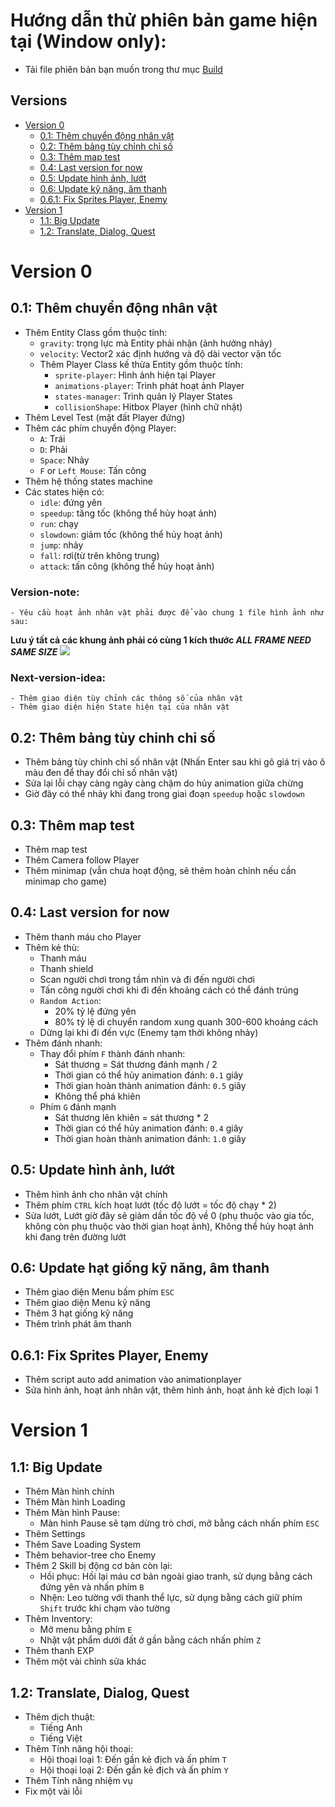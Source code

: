 # Hướng dẫn thử phiên bản game hiện tại (Window only):
  - Tải file phiên bản bạn muốn trong thư mục [Build](https://github.com/none283/Godot-Project-Alpha/blob/main/Build)

## Versions
  * [Version 0](#version-0)
    + [0.1: Thêm chuyển động nhân vật](#01-thêm-chuyển-động-nhân-vật)
    + [0.2: Thêm bảng tùy chỉnh chỉ số](#02-thêm-bảng-tùy-chỉnh-chỉ-số)
    + [0.3: Thêm map test](#03-thêm-map-test)
    + [0.4: Last version for now](#04-last-version-for-now)
    + [0.5: Update hình ảnh, lướt](#05-update-hình-ảnh-lướt)
    + [0.6: Update kỹ năng, âm thanh](#06-update-hạt-giống-kỹ-năng-âm-thanh)
    + [0.6.1: Fix Sprites Player, Enemy](#061-fix-sprites-player-enemy)
  * [Version 1](#version-1)
    + [1.1: Big Update](#11-big-update)
    + [1.2: Translate, Dialog, Quest](#12-translate-dialog-quest)

# Version 0
## 0.1: Thêm chuyển động nhân vật
  - Thêm Entity Class gồm thuộc tính:
    - `gravity`:  trọng lực mà Entity phải nhận (ảnh hưởng nhảy)
    - `velocity`: Vector2 xác định hướng và độ dài vector vận tốc
    - Thêm Player Class kế thừa Entity gồm thuộc tính:
      - `sprite-player`:      Hình ảnh hiện tại Player
      - `animations-player`:  Trình phát hoạt ảnh Player
      - `states-manager`:     Trình quản lý Player States
      - `collisionShape`:     Hitbox Player (hình chữ nhật)
  - Thêm Level Test (mặt đất Player đứng)
  - Thêm các phím chuyển động Player:
    - `A`:                  Trái
    - `D`:                  Phải
    - `Space`:              Nhảy
    - `F` or `Left Mouse`:  Tấn công
  - Thêm hệ thống states machine
  - Các states hiện có:
    - `idle`:     đứng yên
    - `speedup`:  tăng tốc (không thể hủy hoạt ảnh) 
    - `run`:      chạy
    - `slowdown`: giảm tốc (không thể hủy hoạt ảnh)  
    - `jump`:     nhảy
    - `fall`:     rơi(từ trên không trung)
    - `attack`:   tấn công (không thể hủy hoạt ảnh)
  ### Version-note:
    - Yêu cầu hoạt ảnh nhân vật phải được để vào chung 1 file hình ảnh như sau:
  **Lưu ý tất cả các khung ảnh phải có cùng 1 kích thước _ALL FRAME NEED SAME SIZE_**
  ![](Godot/Assets/test/player.png)
  ### Next-version-idea:
    - Thêm giao diện tùy chỉnh các thông số của nhân vật
    - Thêm giao diện hiện State hiện tại của nhân vật
## 0.2: Thêm bảng tùy chỉnh chỉ số
  - Thêm bảng tùy chỉnh chỉ số nhân vật (Nhấn Enter sau khi gõ giá trị vào ô màu đen để thay đổi chỉ số nhân vật)    
  - Sửa lại lỗi chạy càng ngày càng chậm do hủy animation giữa chừng
  - Giờ đây có thể nhảy khi đang trong giai đoạn `speedup` hoặc `slowdown`

## 0.3: Thêm map test
  - Thêm map test
  - Thêm Camera follow Player
  - Thêm minimap (vẫn chưa hoạt động, sẽ thêm hoàn chỉnh nếu cần minimap cho game)

## 0.4: Last version for now
  - Thêm thanh máu cho Player
  - Thêm kẻ thù:
    - Thanh máu
    - Thanh shield
    - Scan người chơi trong tầm nhìn và đi đến người chơi
    - Tấn công người chơi khi đi đến khoảng cách có thể đánh trúng
    - `Random Action`:
      - 20% tỷ lệ đứng yên
      - 80% tỷ lệ di chuyển random xung quanh 300-600 khoảng cách
    - Dừng lại khi đi đến vực (Enemy tạm thời không nhảy)
  - Thêm đánh nhanh:
    - Thay đổi phím `F` thành đánh nhanh:
      - Sát thương = Sát thương đánh mạnh / 2
      - Thời gian có thể hủy animation đánh: `0.1` giây
      - Thời gian hoàn thành animation đánh: `0.5` giây
      - Không thể phá khiên
    - Phím `G` đánh mạnh
      - Sát thương lên khiên = sát thương * 2
      - Thời gian có thể hủy animation đánh: `0.4` giây
      - Thời gian hoàn thành animation đánh: `1.0` giây

## 0.5: Update hình ảnh, lướt
  - Thêm hình ảnh cho nhân vật chính
  - Thêm phím `CTRL` kích hoạt lướt (tốc độ lướt = tốc độ chạy * 2)
  - Sửa lướt, Lướt giờ đây sẽ giảm dần tốc độ về 0 (phụ thuộc vào gia tốc, không còn phụ thuộc vào thời gian hoạt ảnh), Không thể hủy hoạt ảnh khi đang trên đường lướt

## 0.6: Update hạt giống kỹ năng, âm thanh
  - Thêm giao diện Menu bấm phím `ESC`
  - Thêm giao diện Menu kỹ năng
  - Thêm 3 hạt giống kỹ năng
  - Thêm trình phát âm thanh

## 0.6.1: Fix Sprites Player, Enemy
  - Thêm script auto add animation vào animationplayer
  - Sửa hình ảnh, hoạt ảnh nhân vật, thêm hình ảnh, hoạt ảnh kẻ địch loại 1

# Version 1
## 1.1: Big Update
  - Thêm Màn hình chính
  - Thêm Màn hình Loading
  - Thêm Màn hình Pause:
    - Màn hình Pause sẽ tạm dừng trò chơi, mở bằng cách nhấn phím `ESC`
  - Thêm Settings
  - Thêm Save Loading System
  - Thêm behavior-tree cho Enemy
  - Thêm 2 Skill bị động cơ bản còn lại:
    - Hồi phục: Hồi lại máu cơ bản ngoài giao tranh, sử dụng bằng cách đứng yên và nhấn phím `B`
    - Nhện: Leo tường với thanh thể lực, sử dụng bằng cách giữ phím `Shift` trước khi chạm vào tường
  - Thêm Inventory:
    - Mở menu bằng phím `E`
    - Nhặt vật phẩm dưới đất ở gần bằng cách nhấn phím `Z`
  - Thêm thanh EXP
  - Thêm một vài chỉnh sửa khác

## 1.2: Translate, Dialog, Quest
  - Thêm dịch thuật:
    - Tiếng Anh
    - Tiếng Việt
  - Thêm Tính năng hội thoại:
    - Hội thoại loại 1: Đến gần kẻ địch và ấn phím `T`
    - Hội thoại loại 2: Đến gần kẻ địch và ấn phím `Y`
  - Thêm Tính năng nhiệm vụ
  - Fix một vài lỗi